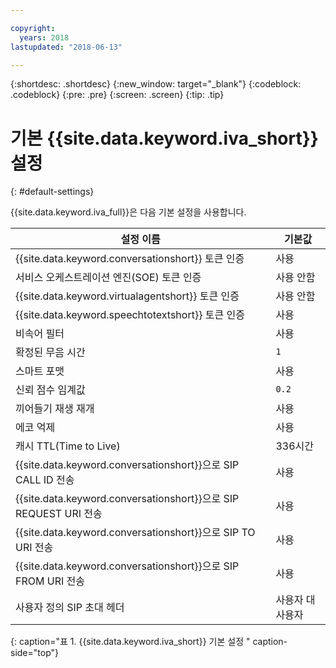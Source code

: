 ```yaml
---

copyright:
  years: 2018
lastupdated: "2018-06-13"

---
```


{:shortdesc: .shortdesc}
{:new_window: target="_blank"}
{:codeblock: .codeblock}
{:pre: .pre}
{:screen: .screen}
{:tip: .tip}


# 기본 {{site.data.keyword.iva_short}} 설정
{: #default-settings}

{{site.data.keyword.iva_full}}은 다음 기본 설정을 사용합니다.

| 설정 이름 | 기본값 |
|------|---------------|
| {{site.data.keyword.conversationshort}} 토큰 인증| 사용 |
| 서비스 오케스트레이션 엔진(SOE) 토큰 인증| 사용 안함 |
| {{site.data.keyword.virtualagentshort}} 토큰 인증| 사용 안함 |
| {{site.data.keyword.speechtotextshort}} 토큰 인증| 사용 |
| 비속어 필터 | 사용 |
| 확정된 무음 시간 | `1` |
| 스마트 포맷 | 사용 |
| 신뢰 점수 임계값 | `0.2` |
| 끼어들기 재생 재개 | 사용 |
| 에코 억제 | 사용 |
| 캐시 TTL(Time to Live) | 336시간 |
| {{site.data.keyword.conversationshort}}으로 SIP CALL ID 전송 | 사용 |
| {{site.data.keyword.conversationshort}}으로 SIP REQUEST URI 전송 | 사용 |
| {{site.data.keyword.conversationshort}}으로 SIP TO URI 전송 | 사용 |
| {{site.data.keyword.conversationshort}}으로 SIP FROM URI 전송 | 사용 |
| 사용자 정의 SIP 초대 헤더 | 사용자 대 사용자 |
{: caption="표 1. {{site.data.keyword.iva_short}} 기본 설정 " caption-side="top"}
